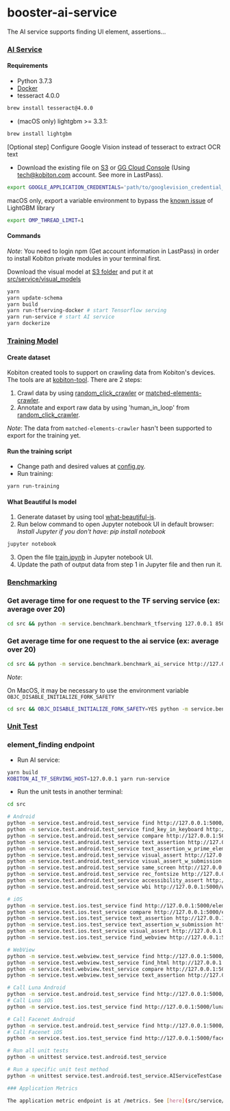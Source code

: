 # booster-ai-service

The AI service supports finding UI element, assertions...

### [AI Service](./src/service)

#### Requirements

* Python 3.7.3
* [Docker](https://www.docker.com/products/docker-desktop)
* tesseract 4.0.0
```bash
brew install tesseract@4.0.0
```
* (macOS only) lightgbm >= 3.3.1:
```bash
brew install lightgbm
```

[Optional step] Configure Google Vision instead of tesseract to extract OCR text
* Download the existing file on [S3](https://kobiton-devvn.s3.ap-southeast-1.amazonaws.com/booster-config/googlevision-config.json) or [GG Cloud Console](https://console.cloud.google.com/apis/credentials) (Using tech@kobiton.com account. See more in LastPass).
```bash
export GOOGLE_APPLICATION_CREDENTIALS='path/to/googlevision_credential_json_file'
```
macOS only, export a variable environment to bypass the [known issue](https://github.com/microsoft/LightGBM/issues/4707) of LightGBM library
```bash
export OMP_THREAD_LIMIT=1
```

#### Commands
_Note_: You need to login npm (Get account information in LastPass) in order to install Kobiton private modules in your terminal first.

Download the visual model at [S3 folder](https://kobiton-devvn.s3.ap-southeast-1.amazonaws.com/AI/visual_model/0002/) and put it at [src/service/visual_models](src/service/visual_models)

```bash
yarn
yarn update-schema
yarn build
yarn run-tfserving-docker # start Tensorflow serving
yarn run-service # start AI service
yarn dockerize
```

### [Training Model](./src/train)
#### Create dataset
Kobiton created tools to support on crawling data from Kobiton's devices. The tools are at [kobiton-tool](https://github.com/kobiton/tools).
There are 2 steps:
1. Crawl data by using [random_click_crawler](https://github.com/kobiton/tools/tree/master/random-click-crawler) or [matched-elements-crawler](https://github.com/kobiton/tools/tree/master/matched-elements-crawler).
2. Annotate and export raw data by using 'human_in_loop' from [random_click_crawler](https://github.com/kobiton/tools/tree/master/random-click-crawler).

_Note_: The data from `matched-elements-crawler` hasn't been supported to export for the training yet.

#### Run the training script

- Change path and desired values at [config.py](src/train/configs/config.py).
- Run training:

```bash
yarn run-training
```

#### What Beautiful Is model
1. Generate dataset by using tool [what-beautiful-is](https://github.com/kobiton/tools/tree/master/what-beautiful-is).
2. Run below command to open Jupyter notebook UI in default browser:
_Install Jupyter if you don't have: pip install notebook_
```bash
jupyter notebook
```
3. Open the file [train.ipynb](./src/train/wbi/train.ipynb) in Jupyter notebook UI.
4. Update the path of output data from step 1 in Jupyter file and then run it.


### [Benchmarking](./src/service/benchmark/)

### Get average time for one request to the TF serving service (ex: average over 20)

```bash
cd src && python -m service.benchmark.benchmark_tfserving 127.0.0.1 8500 20
```

### Get average time for one request to the ai service (ex: average over 20)

```bash
cd src && python -m service.benchmark.benchmark_ai_service http://127.0.0.1:5000/element_finding?session_id=1234 20
```

_Note_:

On MacOS, it may be necessary to use the environment variable `OBJC_DISABLE_INITIALIZE_FORK_SAFETY`

```bash
cd src && OBJC_DISABLE_INITIALIZE_FORK_SAFETY=YES python -m service.benchmark.benchmark_ai_service http://127.0.0.1:5000/element_finding?session_id=1234 20
```

### [Unit Test](src/service/test)

### element_finding endpoint

- Run AI service:

```bash
yarn build
KOBITON_AI_TF_SERVING_HOST=127.0.0.1 yarn run-service
```

- Run the unit tests in another terminal:

```bash
cd src

# Android
python -m service.test.android.test_service find http://127.0.0.1:5000/element_finding
python -m service.test.android.test_service find_key_in_keyboard http://127.0.0.1:5000/element_finding
python -m service.test.android.test_service compare http://127.0.0.1:5000/element_comparison
python -m service.test.android.test_service text_assertion http://127.0.0.1:5000/text_assertion
python -m service.test.android.test_service text_assertion_w_prime_element_xpaths http://127.0.0.1:5000/text_assertion
python -m service.test.android.test_service visual_assert http://127.0.0.1:5000/visual_verification
python -m service.test.android.test_service visual_assert_w_submission http://127.0.0.1:5000/visual_verification
python -m service.test.android.test_service same_screen http://127.0.0.1:5000/device_same_size
python -m service.test.android.test_service rec_fontsize http://127.0.0.1:5000/recommend/fontsize
python -m service.test.android.test_service accessibility_assert http://127.0.0.1:5000/accessibility_assertion
python -m service.test.android.test_service wbi http://127.0.0.1:5000/wbi

# iOS
python -m service.test.ios.test_service find http://127.0.0.1:5000/element_finding
python -m service.test.ios.test_service compare http://127.0.0.1:5000/element_comparison
python -m service.test.ios.test_service text_assertion http://127.0.0.1:5000/text_assertion
python -m service.test.ios.test_service text_assertion_w_submission http://127.0.0.1:5000/text_assertion
python -m service.test.ios.test_service visual_assert http://127.0.0.1:5000/visual_verification
python -m service.test.ios.test_service find_webview http://127.0.0.1:5000/element_finding

# WebView
python -m service.test.webview.test_service find http://127.0.0.1:5000/element_finding
python -m service.test.webview.test_service find_html http://127.0.0.1:5000/element_finding
python -m service.test.webview.test_service compare http://127.0.0.1:5000/element_comparison
python -m service.test.webview.test_service text_assertion http://127.0.0.1:5000/text_assertion

# Call Luna Android
python -m service.test.android.test_service find http://127.0.0.1:5000/luna/element_finding
# Call Luna iOS
python -m service.test.ios.test_service find http://127.0.0.1:5000/luna/element_finding

# Call Facenet Android
python -m service.test.android.test_service find http://127.0.0.1:5000/facenet/element_finding
# Call Facenet iOS
python -m service.test.ios.test_service find http://127.0.0.1:5000/facenet/element_finding

# Run all unit tests
python -m unittest service.test.android.test_service

# Run a specific unit test method
python -m unittest service.test.android.test_service.AIServiceTestCase.test_finding_element_by_image

### Application Metrics

The application metric endpoint is at /metrics. See [here](src/service/metrics.py) for list of metrics.